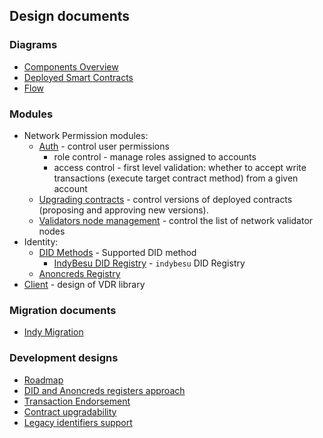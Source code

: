 ## Design documents

### Diagrams

- [Components Overview](./design/conmponents.png)
- [Deployed Smart Contracts](./design/contracts.png)
- [Flow](./design/flow.png)

### Modules

- Network Permission modules:
  - [Auth](design/auth.md) - control user permissions
    - role control - manage roles assigned to accounts
    - access control - first level validation: whether to accept write transactions (execute target contract method) from a given account
  - [Upgrading contracts](design/upgradability.md) - control versions of deployed contracts (proposing and approving new versions).
  - [Validators node management](design/network.md) - control the list of network validator nodes
- Identity:
  - [DID Methods](design/did-methods.md) - Supported DID method
    - [IndyBesu DID Registry](design/indybesu-did-registry.md) - `indybesu` DID Registry
  - [Anoncreds Registry](design/cl-registry.md)
- [Client](design/vdr.md) - design of VDR library

### Migration documents

- [Indy Migration](migration/migration.md)

### Development designs

- [Roadmap](./roadmap.md)
- [DID and Anoncreds registers approach](./design/registry.md)
- [Transaction Endorsement](./design/endorsement.md)
- [Contract upgradability](./design/upgradability.md)
- [Legacy identifiers support](./design/legacy-identifiers-support.md)
